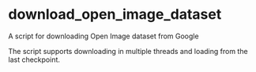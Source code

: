 # download_open_image_dataset
A script for downloading Open Image dataset from Google

The script supports downloading in multiple threads and loading from the last checkpoint.
